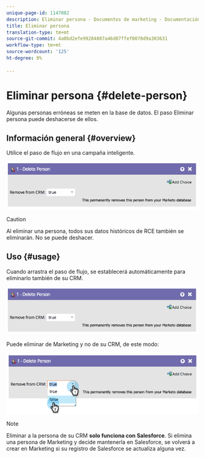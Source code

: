 ```yaml
---
unique-page-id: 1147082
description: Eliminar persona - Documentos de marketing - Documentación del producto
title: Eliminar persona
translation-type: tm+mt
source-git-commit: 4a0bd2efe99284807a46d07ffef0070d9a303631
workflow-type: tm+mt
source-wordcount: '125'
ht-degree: 0%

---
```



# Eliminar persona {#delete-person}

Algunas personas erróneas se meten en la base de datos. El paso Eliminar persona puede deshacerse de ellos.

## Información general {#overview}

Utilice el paso de flujo en una campaña inteligente.

![](assets/one-4.png)

>[!CAUTION]
>
>Al eliminar una persona, todos sus datos históricos de RCE también se eliminarán. No se puede deshacer.

## Uso {#usage}

Cuando arrastra el paso de flujo, se establecerá automáticamente para eliminarlo también de su CRM.

![](assets/two-4.png)

Puede eliminar de Marketing y no de su CRM, de este modo:

![](assets/three-3.png)

>[!NOTE]
>
>Eliminar a la persona de su CRM **solo funciona con Salesforce**. Si elimina una persona de Marketing y decide mantenerla en Salesforce, se volverá a crear en Marketing si su registro de Salesforce se actualiza alguna vez.
